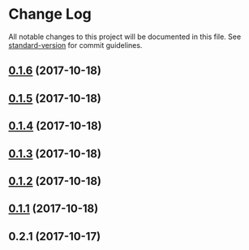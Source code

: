 # Change Log

All notable changes to this project will be documented in this file. See [standard-version](https://github.com/conventional-changelog/standard-version) for commit guidelines.

<a name="0.1.6"></a>
## [0.1.6](https://github.com/getchui/Trueface.ai_SDK/compare/v0.1.5...v0.1.6) (2017-10-18)



<a name="0.1.5"></a>
## [0.1.5](https://github.com/getchui/Trueface.ai_SDK/compare/v0.1.4...v0.1.5) (2017-10-18)



<a name="0.1.4"></a>
## [0.1.4](https://github.com/getchui/Trueface.ai_SDK/compare/v0.1.3...v0.1.4) (2017-10-18)



<a name="0.1.3"></a>
## [0.1.3](https://github.com/getchui/Trueface.ai_SDK/compare/v0.2.2...v0.1.3) (2017-10-18)



<a name="0.1.2"></a>
## [0.1.2](https://github.com/getchui/Trueface.ai_SDK/compare/v0.1.1...v0.1.2) (2017-10-18)



<a name="0.1.1"></a>
## [0.1.1](https://github.com/getchui/Trueface.ai_SDK/compare/v0.2.1...v0.1.1) (2017-10-18)



<a name="0.2.1"></a>
## 0.2.1 (2017-10-17)

